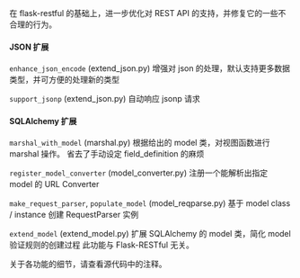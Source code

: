 在 flask-restful 的基础上，进一步优化对 REST API 的支持，并修复它的一些不合理的行为。

#### JSON 扩展
`enhance_json_encode` (extend\_json.py)
增强对 json 的处理，默认支持更多数据类型，并可方便的处理新的类型

`support_jsonp` (extend\_json.py)
自动响应 jsonp 请求


#### SQLAlchemy 扩展
`marshal_with_model` (marshal.py)
根据给出的 model 类，对视图函数进行 marshal 操作。
省去了手动设定 field\_definition 的麻烦

`register_model_converter` (model\_converter.py)
注册一个能解析出指定 model 的 URL Converter

`make_request_parser`, `populate_model` (model\_reqparse.py)
基于 model class / instance 创建 RequestParser 实例

`extend_model` (extend_model.py)
扩展 SQLAlchemy 的 model 类，简化 model 验证规则的创建过程
此功能与 Flask-RESTful 无关。


关于各功能的细节，请查看源代码中的注释。